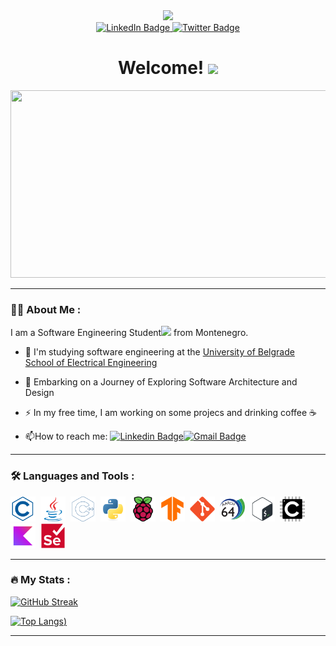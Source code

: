 

<div id="header" align="center">
  <img src="https://media1.giphy.com/media/v1.Y2lkPTc5MGI3NjExMzBtMnF4MTVqZWU2Zm9manV4bG5zcHZmYmxwam9semc4ejg4aWdpeSZlcD12MV9pbnRlcm5hbF9naWZfYnlfaWQmY3Q9Zw/ch7xUuFIoRcGoeA27N/giphy.gif" width="100"/>
  <div id="badges">
    <a href="https://www.linkedin.com/in/kostavukicevic/">
      <img src="https://img.shields.io/badge/LinkedIn-blue?style=for-the-badge&logo=linkedin&logoColor=white" alt="LinkedIn Badge"/>
    </a>
   <!-- <a href="https://www.youtube.com/@stcksmsh">
      <img src="https://img.shields.io/badge/YouTube-red?style=for-the-badge&logo=youtube&logoColor=white" alt="Youtube Badge"/>
    </a> -->
    <a href="https://twitter.com/stcksmsh">
      <img src="https://img.shields.io/badge/Twitter-blue?style=for-the-badge&logo=twitter&logoColor=white" alt="Twitter Badge"/>
    </a>
  </div>
  <!--<img src="https://komarev.com/ghpvc/?username=stcksmsh&style=flat-square&color=blue" alt=""/>-->
  <h1>
    Welcome!
    <img src="https://media.giphy.com/media/hvRJCLFzcasrR4ia7z/giphy.gif" width="30px"/>
  </h1>
</div>
<div align="center">
  <img src="https://media4.giphy.com/media/v1.Y2lkPTc5MGI3NjExNmczcGxkc203eWl0ODEwM282NWgzMjQxbmIzNGZwMjJzbmtsaHdxMyZlcD12MV9pbnRlcm5hbF9naWZfYnlfaWQmY3Q9Zw/V4NSR1NG2p0KeJJyr5/giphy.gif" width="600" height="300"/>
</div>

---

### :man_technologist: About Me :
I am a Software Engineering Student<img src="https://media.giphy.com/media/WUlplcMpOCEmTGBtBW/giphy.gif" width="30"> from Montenegro.
- :school: I'm studying software engineering at the [University of Belgrade School of Electrical Engineering ](https://www.etf.bg.ac.rs/en)

- :rocket: Embarking on a Journey of Exploring Software Architecture and Design

- :zap: In my free time, I am working on some projecs and drinking coffee :coffee:

- :mailbox:How to reach me: [![Linkedin Badge](https://img.shields.io/badge/-Kosta_Vukicevic-blue?style=flat&logo=Linkedin&logoColor=white)](https://www.linkedin.com/in/kostavukicevic/)[![Gmail Badge](https://img.shields.io/badge/-stcksmsh@gmail.com-white?style=flat&logo=Gmail&logoColor=red)](mailto:stcksmsh@gmail.com)

---

### :hammer_and_wrench: Languages and Tools :
<div>
  <img src="https://github.com/devicons/devicon/blob/master/icons/c/c-line.svg" title="C" alt="C" width="40" height="40"/>&nbsp;
  <img src="https://github.com/devicons/devicon/blob/master/icons/java/java-original.svg" title="Java" alt="Java" width="40" height="40"/>&nbsp;
  <img src="https://github.com/devicons/devicon/blob/master/icons/cplusplus/cplusplus-line.svg" title="C++" alt="C++" width="40" height="40"/>&nbsp;
  <img src="https://github.com/devicons/devicon/blob/master/icons/python/python-original.svg" title="Python" alt="Python" width="40" height="40"/>&nbsp;
  <img src="https://github.com/devicons/devicon/blob/master/icons/raspberrypi/raspberrypi-original.svg" title="Raspberry PI" alt="Raspberry PI" width="40" height="40"/>&nbsp;
  <img src="https://github.com/devicons/devicon/blob/master/icons/tensorflow/tensorflow-original.svg" title="Tensorflow" alt="Tensorflow" width="40" height="40"/>&nbsp;
  <img src="https://github.com/devicons/devicon/blob/master/icons/git/git-original.svg" title="Git" **alt="Git" width="40" height="40"/>&nbsp;
  <img src="https://github.com/devicons/devicon/blob/master/icons/aarch64/aarch64-original.svg" title="AArch64" alt="AArch64" width="40" height="40"/>&nbsp;
  <img src="https://github.com/devicons/devicon/blob/master/icons/bash/bash-original.svg"  title="Bash" alt="Bash" width="40" height="40"/>&nbsp;
  <img src="https://github.com/devicons/devicon/blob/master/icons/embeddedc/embeddedc-original.svg" title="Embedded C" alt="Embedded C" width="40" height="40"/>&nbsp;
  <img src="https://github.com/devicons/devicon/blob/master/icons/kotlin/kotlin-original.svg" title="Kotlin" alt="Kotlin" width="40" height="40"/>&nbsp;
  <img src="https://github.com/devicons/devicon/blob/master/icons/selenium/selenium-original.svg" title="Selenium"  alt="Selenium" width="40" height="40"/>
</div>

---

### :fire: My Stats :
[![GitHub Streak](https://streak-stats.demolab.com?user=stcksmsh&theme=tokyonight&hide_border=true&mode=weekly)](https://git.io/streak-stats)

[![Top Langs](https://github-readme-stats.vercel.app/api/top-langs/?username=stcksmsh&layout=compact&theme=tokyonight&hide_border=true))](https://github.com/anuraghazra/github-readme-stats)

---

<!-- ### :writing_hand: Blog Posts : -->
<!-- BLOG-POST-LIST:START -->
<!-- BLOG-POST-LIST:END -->
